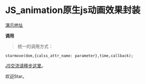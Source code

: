 # JS_animation原生js动画效果封装


[演示地址](http://www.huanghanlian.com/JS_animation/)


**调用**

>统一的调用方式：

    starmove(dom,{calss_attr_name: parameter},time,callback);
    
    
    
    
    
[JS交流请移步这里](http://www.huanghanlian.com/report/)。

欢迎Star。
